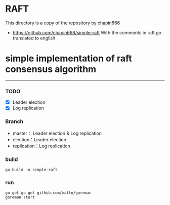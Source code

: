 # RAFT
This directory is a copy of the repository by chapin666
 - https://github.com/chapin666/simple-raft
 With the comments in raft.go translated to english

# simple implementation of raft consensus algorithm

---

### TODO
- [x] Leader election
- [x] Log replication

### Branch
- master： Leader election & Log replication
- election：Leader election
- replication：Log replication

### build
```
go build -o simple-raft
```

### run
```
go get go get github.com/mattn/goreman
goreman start
```

